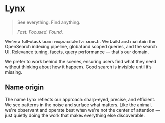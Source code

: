 # Lynx

> See everything. Find anything.
>
> _Fast. Focused. Found._

We’re a full-stack team responsible for search.
We build and maintain the OpenSearch indexing pipeline, global and scoped queries, and the search UI.
Relevance tuning, facets, query performance — that's our domain.

We prefer to work behind the scenes, ensuring users find what they need without thinking about how it happens.
Good search is invisible until it’s missing.

## Name origin

The name Lynx reflects our approach: sharp-eyed, precise, and efficient.
We see patterns in the noise and surface what matters.
Like the animal, we're observant and operate best when we're not the center of attention — just quietly doing the work that makes everything else discoverable.
